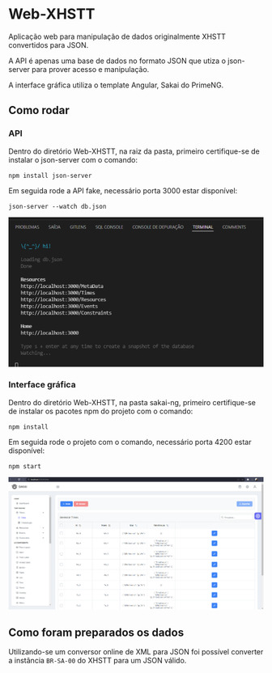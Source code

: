 # Web-XHSTT

Aplicação web para manipulação de dados originalmente XHSTT convertidos para JSON.

A API é apenas uma base de dados no formato JSON que utiza o json-server para prover acesso e manipulação.

A interface gráfica utiliza o template Angular, Sakai do PrimeNG.

## Como rodar

### API

Dentro do diretório Web-XHSTT, na raiz da pasta, primeiro certifique-se de instalar o json-server com o comando:

    npm install json-server

Em seguida rode a API fake, necessário porta 3000 estar disponível:

    json-server --watch db.json

![image](../resources/img/json-server.png)

### Interface gráfica

Dentro do diretório Web-XHSTT, na pasta sakai-ng, primeiro certifique-se de instalar os pacotes npm do projeto com o comando:

    npm install

Em seguida rode o projeto com o comando, necessário porta 4200 estar disponível:

    npm start

![image](../resources/img/sakai.png)

## Como foram preparados os dados

Utilizando-se um conversor online de XML para JSON foi possível converter a instância `BR-SA-00` do XHSTT para um JSON válido.
